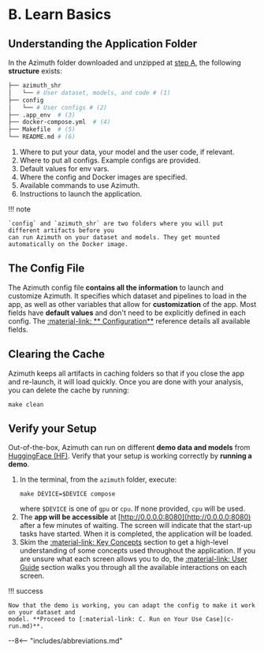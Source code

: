 # B. Learn Basics

## Understanding the Application Folder

In the Azimuth folder downloaded and unzipped at [step A](a-install.md), the following **structure**
exists:

```bash
├── azimuth_shr
│   └── # User dataset, models, and code # (1)
├── config
│   └── # User configs # (2)
├── .app_env  # (3)
├── docker-compose.yml  # (4)
├── Makefile  # (5)
└── README.md # (6)
```

1. Where to put your data, your model and the user code, if relevant.
2. Where to put all configs. Example configs are provided.
3. Default values for env vars.
4. Where the config and Docker images are specified.
5. Available commands to use Azimuth.
6. Instructions to launch the application.

!!! note

    `config` and `azimuth_shr` are two folders where you will put different artifacts before you
    can run Azimuth on your dataset and models. They get mounted automatically on the Docker image.

## The Config File

The Azimuth config file **contains all the information** to launch and customize Azimuth. It
specifies which dataset and pipelines to load in the app, as well as other variables that allow for
**customization** of the app. Most fields have **default values** and don't need to be explicitly
defined in each config. The [:material-link: **
Configuration**](../reference/configuration/index.md) reference details all available fields.

## Clearing the Cache

Azimuth keeps all artifacts in caching folders so that if you close the app and re-launch, it will
load quickly. Once you are done with your analysis, you can delete the cache by running:

```
make clean
```

## Verify your Setup

Out-of-the-box, Azimuth can run on different **demo data and models**
from [HuggingFace (HF)](http://www.huggingface.co). Verify that your setup is working correctly by
**running a demo**.

1. In the terminal, from the `azimuth` folder, execute:
    ```
    make DEVICE=$DEVICE compose
    ```
   where `$DEVICE` is one of `gpu` or `cpu`. If none provided, `cpu` will be used.
2. The **app will be accessible** at [http://0.0.0.0:8080](http://0.0.0.0:8080) after a few minutes
   of waiting. The screen will indicate that the start-up tasks have started. When it is completed,
   the application will be loaded.
3. Skim the [:material-link: Key Concepts](../key-concepts/index.md) section to get a high-level
   understanding of some concepts used throughout the application. If you are unsure what each
   screen allows you to do, the [:material-link: User Guide](../user-guide/index.md) section walks
   you through all the available interactions on each screen.

!!! success

    Now that the demo is working, you can adapt the config to make it work on your dataset and
    model. **Proceed to [:material-link: C. Run on Your Use Case](c-run.md)**.

--8<-- "includes/abbreviations.md"
